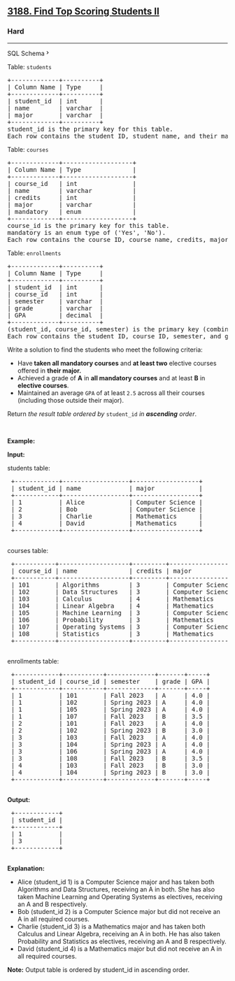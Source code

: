 <h2><a href="https://leetcode.com/problems/find-top-scoring-students-ii/">3188. Find Top Scoring Students II</a></h2><h3>Hard</h3><hr><div class="sql-schema-wrapper__3VBi"><a class="sql-schema-link__3cEg">SQL Schema<svg viewBox="0 0 24 24" width="1em" height="1em" class="icon__1Md2"><path fill-rule="evenodd" d="M10 6L8.59 7.41 13.17 12l-4.58 4.59L10 18l6-6z"></path></svg></a></div><div><p>Table: <code>students</code></p>

<pre>+-------------+----------+
| Column Name | Type     | 
+-------------+----------+
| student_id  | int      |
| name        | varchar  |
| major       | varchar  |
+-------------+----------+
student_id is the primary key for this table. 
Each row contains the student ID, student name, and their major.
</pre>

<p>Table: <code>courses</code></p>

<pre>+-------------+-------------------+
| Column Name | Type              |       
+-------------+-------------------+
| course_id   | int               |    
| name        | varchar           |      
| credits     | int               |           
| major       | varchar           |       
| mandatory   | enum              |      
+-------------+-------------------+
course_id is the primary key for this table. 
mandatory is an enum type of ('Yes', 'No').
Each row contains the course ID, course name, credits, major it belongs to, and whether the course is mandatory.
</pre>

<p>Table: <code>enrollments</code></p>

<pre>+-------------+----------+
| Column Name | Type     | 
+-------------+----------+
| student_id  | int      |
| course_id   | int      |
| semester    | varchar  |
| grade       | varchar  |
| GPA         | decimal  | 
+-------------+----------+
(student_id, course_id, semester) is the primary key (combination of columns with unique values) for this table.
Each row contains the student ID, course ID, semester, and grade received.
</pre>

<p>Write a solution to find the students who meet the following criteria:</p>

<ul>
	<li>Have<strong> taken all mandatory courses</strong> and <strong>at least two</strong> elective courses offered in <strong>their major.</strong></li>
	<li>Achieved a grade of <strong>A</strong>&nbsp;in <strong>all mandatory courses</strong> and at least <strong>B</strong>&nbsp;in<strong> elective courses</strong>.</li>
	<li>Maintained an average <code>GPA</code> of at least&nbsp;<code>2.5</code> across all their courses (including those outside their major).</li>
</ul>

<p>Return <em>the result table ordered by</em> <code>student_id</code> <em>in <strong>ascending</strong> order</em>.</p>

<p>&nbsp;</p>
<p><strong class="example">Example:</strong></p>

<div class="example-block">
<p><strong>Input:</strong></p>

<p>students table:</p>

<pre class="example-io"> +------------+------------------+------------------+
 | student_id | name             | major            |
 +------------+------------------+------------------+
 | 1          | Alice            | Computer Science |
 | 2          | Bob              | Computer Science |
 | 3          | Charlie          | Mathematics      |
 | 4          | David            | Mathematics      |
 +------------+------------------+------------------+
 </pre>

<p>courses table:</p>

<pre class="example-io"> +-----------+-------------------+---------+------------------+----------+
 | course_id | name              | credits | major            | mandatory|
 +-----------+-------------------+---------+------------------+----------+
 | 101       | Algorithms        | 3       | Computer Science | yes      |
 | 102       | Data Structures   | 3       | Computer Science | yes      |
 | 103       | Calculus          | 4       | Mathematics      | yes      |
 | 104       | Linear Algebra    | 4       | Mathematics      | yes      |
 | 105       | Machine Learning  | 3       | Computer Science | no       |
 | 106       | Probability       | 3       | Mathematics      | no       |
 | 107       | Operating Systems | 3       | Computer Science | no       |
 | 108       | Statistics        | 3       | Mathematics      | no       |
 +-----------+-------------------+---------+------------------+----------+
 </pre>

<p>enrollments table:</p>

<pre class="example-io"> +------------+-----------+-------------+-------+-----+
 | student_id | course_id | semester    | grade | GPA |
 +------------+-----------+-------------+-------+-----+
 | 1          | 101       | Fall 2023   | A     | 4.0 |
 | 1          | 102       | Spring 2023 | A     | 4.0 |
 | 1          | 105       | Spring 2023 | A     | 4.0 |
 | 1          | 107       | Fall 2023   | B     | 3.5 |
 | 2          | 101       | Fall 2023   | A     | 4.0 |
 | 2          | 102       | Spring 2023 | B     | 3.0 |
 | 3          | 103       | Fall 2023   | A     | 4.0 |
 | 3          | 104       | Spring 2023 | A     | 4.0 |
 | 3          | 106       | Spring 2023 | A     | 4.0 |
 | 3          | 108       | Fall 2023   | B     | 3.5 |
 | 4          | 103       | Fall 2023   | B     | 3.0 |
 | 4          | 104       | Spring 2023 | B     | 3.0 |
 +------------+-----------+-------------+-------+-----+
 </pre>

<p><strong>Output:</strong></p>

<pre class="example-io"> +------------+
 | student_id |
 +------------+
 | 1          |
 | 3          |
 +------------+
 </pre>

<p><strong>Explanation:</strong></p>

<ul>
	<li>Alice (student_id 1) is a Computer Science major and has taken both Algorithms&nbsp;and Data Structures, receiving an A&nbsp;in both. She has also taken Machine Learning&nbsp;and Operating Systems&nbsp;as electives, receiving an A&nbsp;and B&nbsp;respectively.</li>
	<li>Bob (student_id 2) is a Computer Science major but did not receive an A&nbsp;in all required courses.</li>
	<li>Charlie (student_id 3) is a Mathematics major and has taken both Calculus&nbsp;and Linear Algebra, receiving an A&nbsp;in both. He has also taken Probability&nbsp;and Statistics&nbsp;as electives, receiving an A&nbsp;and B&nbsp;respectively.</li>
	<li>David (student_id 4) is a Mathematics major but did not receive an A&nbsp;in all required courses.</li>
</ul>

<p><strong>Note:</strong> Output table is ordered by student_id in ascending order.</p>
</div>
</div>